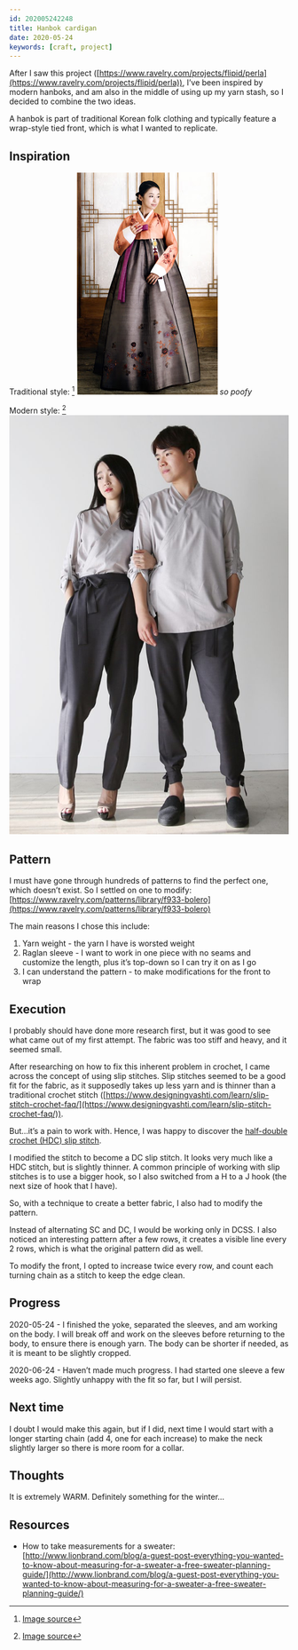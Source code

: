 ```yaml
---
id: 202005242248
title: Hanbok cardigan
date: 2020-05-24
keywords: [craft, project]
---
```


After I saw this project ([https://www.ravelry.com/projects/flipid/perla](https://www.ravelry.com/projects/flipid/perla)), I’ve been inspired by modern hanboks, and am also in the middle of using up my yarn stash, so I decided to combine the two ideas.

A hanbok is part of traditional Korean folk clothing and typically feature a wrap-style tied front, which is what I wanted to replicate.

## Inspiration
Traditional style: [^1]
![b43640c94eb6c0c195dc7d16293aad56.png](.\static\images\b43640c94eb6c0c195dc7d16293aad56.png)
*so poofy*

Modern style: [^2]
![fb8bf93652931fd19c9d629581074d8d.png](.\static\images\fb8bf93652931fd19c9d629581074d8d.png)

## Pattern
I must have gone through hundreds of patterns to find the perfect one, which doesn’t exist. 
So I settled on one to modify: [https://www.ravelry.com/patterns/library/f933-bolero](https://www.ravelry.com/patterns/library/f933-bolero)

The main reasons I chose this include:
1. Yarn weight - the yarn I have is worsted weight
2. Raglan sleeve - I want to work in one piece with no seams and customize the length, plus it’s top-down so I can try it on as I go
3. I can understand the pattern  - to make modifications for the front to wrap

## Execution
I probably should have done more research first, but it was good to see what came out of my first attempt. The fabric was too stiff and heavy, and it seemed small.

After researching on how to fix this inherent problem in crochet, I came across the concept of using slip stitches. Slip stitches seemed to be a good fit for the fabric, as it supposedly takes up less yarn and is thinner than a traditional crochet stitch ([https://www.designingvashti.com/learn/slip-stitch-crochet-faq/](https://www.designingvashti.com/learn/slip-stitch-crochet-faq/)). 

But…it’s a pain to work with. Hence, I was happy to discover the [half-double crochet (HDC) slip stitch](https://daisyfarmcrafts.com/half-double-slip-stitch/).

I modified the stitch to become a DC slip stitch. It looks very much like a HDC stitch, but is slightly thinner. A common principle of working with slip stitches is to use a bigger hook, so I also switched from a H to a J hook (the next size of hook that I have).

So, with a technique to create a better fabric, I also had to modify the pattern. 

Instead of alternating SC and DC, I would be working only in DCSS. I also noticed an interesting pattern after a few rows, it creates a visible line every 2 rows, which is what the original pattern did as well.

To modify the front, I opted to increase twice every row, and count each turning chain as a stitch to keep the edge clean.

## Progress
2020-05-24 - I finished the yoke, separated the sleeves, and am working on the body. I will break off and work on the sleeves before returning to the body, to ensure there is enough yarn. The body can be shorter if needed, as it is meant to be slightly cropped.

2020-06-24 - Haven’t made much progress. I had started one sleeve a few weeks ago. Slightly unhappy with the fit so far, but I will persist.

## Next time
I doubt I would make this again, but if I did, next time I would start with a longer starting chain (add 4, one for each increase) to make the neck slightly larger so there is more room for a collar.

## Thoughts
It is extremely WARM. Definitely something for the winter…

## Resources
- How to take measurements for a sweater: [http://www.lionbrand.com/blog/a-guest-post-everything-you-wanted-to-know-about-measuring-for-a-sweater-a-free-sweater-planning-guide/](http://www.lionbrand.com/blog/a-guest-post-everything-you-wanted-to-know-about-measuring-for-a-sweater-a-free-sweater-planning-guide/)

[^1]: [Image source](http://2.bp.blogspot.com/-dYDlWa-A3HY/UICgNK1LjcI/AAAAAAAAAZo/HpZllXYV95k/s400/hanbok22.jpg)
[^2]: [Image source](https://www.kojabeauty.com/wp-content/uploads/2017/10/Korean-Fashion-Modern-Casual-Hanbok-Style-6.jpg)
